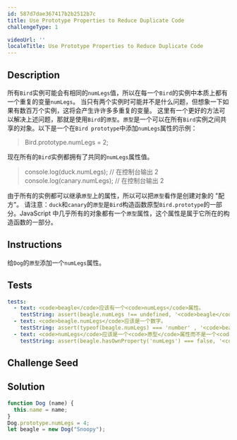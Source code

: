 ```yaml
---
id: 587d7dae367417b2b2512b7c
title: Use Prototype Properties to Reduce Duplicate Code
challengeType: 1

videoUrl: ''
localeTitle: Use Prototype Properties to Reduce Duplicate Code
---
```


## Description
<section id='description'>
所有<code>Bird</code>实例可能会有相同的<code>numLegs</code>值，所以在每一个<code>Bird</code>的实例中本质上都有一个重复的变量<code>numLegs</code>。
当只有两个实例时可能并不是什么问题，但想象一下如果有数百万个实例，这将会产生许许多多重复的变量。
这里有一个更好的方法可以解决上述问题，那就是使用<code>Bird</code>的<code>原型</code>。<code>原型</code>是一个可以在所有<code>Bird</code>实例之间共享的对象。以下是一个在<code>Bird prototype</code>中添加<code>numLegs</code>属性的示例：
<blockquote>Bird.prototype.numLegs = 2;</blockquote>
现在所有的<code>Bird</code>实例都拥有了共同的<code>numLegs</code>属性值。
<blockquote>console.log(duck.numLegs);  // 在控制台输出 2<br>console.log(canary.numLegs);  // 在控制台输出 2</blockquote>
由于所有的实例都可以继承<code>原型</code>上的属性，所以可以把<code>原型</code>看作是创建对象的 "配方"。
请注意：<code>duck</code>和<code>canary</code>的<code>原型</code>是<code>Bird</code>构造函数原型<code>Bird.prototype</code>的一部分。JavaScript 中几乎所有的对象都有一个<code>原型</code>属性，这个属性是属于它所在的构造函数的一部分。
</section>

## Instructions
<section id='instructions'>
给<code>Dog</code>的<code>原型</code>添加一个<code>numLegs</code>属性。
</section>

## Tests
<section id='tests'>

```yml
tests:
  - text: <code>beagle</code>应该有一个<code>numLegs</code>属性。
    testString: assert(beagle.numLegs !== undefined, '<code>beagle</code>应该有一 <code>numLegs</code>属性。');
  - text: <code>beagle.numLegs</code>应该是一个数字。
    testString: assert(typeof(beagle.numLegs) === 'number' , '<code>beagle.numLegs</code>应该是一个数字。');
  - text: <code>numLegs</code>应该是一个<code>原型</code>属性而不是一个<code>自身</code>属性。
    testString: assert(beagle.hasOwnProperty('numLegs') === false, '<code>numLegs</code>应该是一个<code>原型</code>属性而不是一个<code>自身</code>属性。');

```

</section>

## Challenge Seed
<section id='challengeSeed'>















</section>

## Solution
<section id='solution'>

```js
function Dog (name) {
  this.name = name;
}
Dog.prototype.numLegs = 4;
let beagle = new Dog("Snoopy");
```

</section>
              